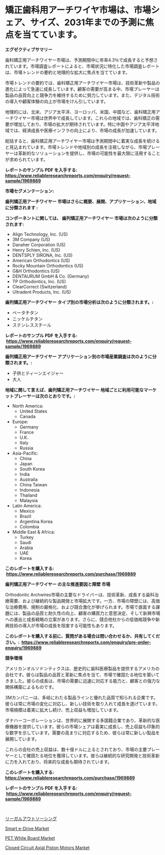 <p><h1>矯正歯科用アーチワイヤ市場は、市場シェア、サイズ、2031年までの予測に焦点を当てています。</h1></p><p><strong>エグゼクティブサマリー</strong></p>
<p><p>歯科矯正用アーチワイヤー市場は、予測期間中に年率4.3％で成長すると予想されています。市場調査レポートによると、市場状況に特化した市場調査レポートは、市場トレンドの要約と地理的な拡大に焦点を当てています。 </p><p>市場トレンドの要約では、歯科矯正用アーチワイヤー市場は、技術革新や製品の進化によって急速に成長しています。顧客の需要が高まる中、市場プレーヤーは製品の品質向上と競争力を維持するために努力しています。また、デジタル技術の導入や顧客体験の向上が市場をけん引しています。</p><p>地理的には、北米、アジア太平洋、ヨーロッパ、米国、中国など、歯科矯正用アーチワイヤー市場は世界中で成長しています。これらの地域では、歯科矯正の需要が増加しており、市場の拡大が期待されています。特に中国やアジア太平洋地域では、経済成長や医療インフラの向上により、市場の成長が加速しています。</p><p>総括すると、歯科矯正用アーチワイヤー市場は予測期間中に着実な成長を続けると見込まれています。市場トレンドや地域別の成長を注視しながら、市場プレーヤーは革新的なソリューションを提供し、市場の可能性を最大限に活用することが求められています。</p></p>
<p><strong>レポートのサンプル PDF を入手する: <a href="https://www.reliableresearchreports.com/enquiry/request-sample/1969889">https://www.reliableresearchreports.com/enquiry/request-sample/1969889</a></strong></p>
<p><strong>市場セグメンテーション:</strong></p>
<p><strong> 歯列矯正用アーチワイヤー 市場はさらに概要、展開、アプリケーション、地域に分類されます :</strong></p>
<p><strong>コンポーネントに関しては、 歯列矯正用アーチワイヤー 市場は次のように分類されます: &nbsp;</strong></p>
<p><ul><li>Align Technology, Inc. (US)</li><li>3M Company (US)</li><li>Danaher Corporation (US)</li><li>Henry Schien, Inc. (US)</li><li>DENTSPLY SIRONA, Inc. (US)</li><li>American Orthodontics (US)</li><li>Rocky Mountain Orthodontics (US)</li><li>G&H Orthodontics (US)</li><li>DENTAURUM GmbH & Co. (Germany)</li><li>TP Orthodontics, Inc. (US)</li><li>ClearCorrect (Switzerland)</li><li>Ultradent Products, Inc. (US)</li></ul></p>
<p><strong> 歯列矯正用アーチワイヤー タイプ別の市場分析は次のように分類されます。:</strong></p>
<p><ul><li>ベータチタン</li><li>ニッケルチタン</li><li>ステンレススチール</li></ul></p>
<p><strong>レポートのサンプル PDF を入手する: &nbsp;<a href="https://www.reliableresearchreports.com/enquiry/request-sample/1969889">https://www.reliableresearchreports.com/enquiry/request-sample/1969889</a></strong></p>
<p><strong> 歯列矯正用アーチワイヤー アプリケーション別の市場産業調査は次のように分類されます。:</strong></p>
<p><ul><li>子供とティーンエイジャー</li><li>大人</li></ul></p>
<p><strong>地域に関して言えば、歯列矯正用アーチワイヤー 地域ごとに利用可能なマーケットプレーヤーは次のとおりです。:</strong></p>
<p><ul>
    <li>
        North America:
        <ul>
            <li>United States</li>
            <li>Canada</li>
        </ul>
    </li>
    <li>
        Europe:
        <ul>
            <li>Germany</li>
            <li>France</li>
            <li>U.K.</li>
            <li>Italy</li>
            <li>Russia</li>
        </ul>
    </li>
    <li>
        Asia-Pacific:
        <ul>
            <li>China</li>
            <li>Japan</li>
            <li>South Korea</li>
            <li>India</li>
            <li>Australia</li>
            <li>China Taiwan</li>
            <li>Indonesia</li>
            <li>Thailand</li>
            <li>Malaysia</li>
        </ul>
    </li>
    <li>
        Latin America:
        <ul>
            <li>Mexico</li>
            <li>Brazil</li>
            <li>Argentina Korea</li>
            <li>Colombia</li>
        </ul>
    </li>
    <li>
        Middle East & Africa:
        <ul>
            <li>Turkey</li>
            <li>Saudi</li>
            <li>Arabia</li>
            <li>UAE</li>
            <li>Korea</li>
        </ul>
    </li>
    </ul></p>
<p><strong>このレポートを購入する: &nbsp;<a href="https://www.reliableresearchreports.com/purchase/1969889">https://www.reliableresearchreports.com/purchase/1969889</a></strong></p>
<p><strong>歯列矯正用アーチワイヤー の主な推進要因と障壁 市場</strong></p>
<p><p>Orthodontic Archwires市場の主要なドライバーは、技術革新、成長する歯科治療需要、および継続的な製品開発と市場拡大です。一方、市場の障壁には、高価な治療費用、規制の厳格化、および競合激化が挙げられます。市場で直面する課題には、製品の品質と耐久性の向上、顧客の購買力と意思決定、そして新興市場への進出と成長戦略の立案があります。さらに、競合他社からの低価格競争や新興技術の導入が市場の成長を阻害する可能性もあります。</p></p>
<p><strong>このレポートを購入する前に、質問がある場合は問い合わせるか、共有してください。:&nbsp; <a href="https://www.reliableresearchreports.com/enquiry/pre-order-enquiry/1969889">https://www.reliableresearchreports.com/enquiry/pre-order-enquiry/1969889</a></strong></p>
<p><strong>競争環境</strong></p>
<p><p>アメリカンオルソドンティクスは、歴史的に歯科医療製品を提供するアメリカの会社です。彼らは製品の品質と革新に焦点を当て、市場で確固たる地位を築いてきました。彼らの成長は、市場の需要に迅速に対応する能力と、顧客との強力な関係構築によるものです。</p><p>3Mカンパニーは、多岐にわたる製品ラインと優れた品質で知られる企業です。彼らは常に市場の変化に対応し、新しい技術を取り入れて成長を遂げています。市場規模は着実に拡大し続け、売上収益も増加しています。</p><p>ダナハーコーポレーションは、世界的に展開する多国籍企業であり、革新的な医療機器を提供しています。彼らの市場シェアは着実に成長し、売上収益も印象的な数字を示しています。需要の高まりに対応するため、彼らは常に新しい製品を展開しています。</p><p>これらの会社の売上収益は、数十億ドルに上るとされており、市場の主要プレーヤーとして確固たる地位を獲得しています。彼らは継続的な研究開発と技術革新に力を入れており、将来的な成長も期待されています。</p></p>
<p><strong>このレポートを購入する: &nbsp; <a href="https://www.reliableresearchreports.com/purchase/1969889">https://www.reliableresearchreports.com/purchase/1969889</a></strong></p>
<p><strong>レポートのサンプル PDF を入手する: &nbsp;<a href="https://www.reliableresearchreports.com/enquiry/request-sample/1969889">https://www.reliableresearchreports.com/enquiry/request-sample/1969889</a></strong><strong></strong></p>
<p>&nbsp;</p>
<p><p><a href="https://github.com/mohamedbakry57/Market-Research-Report-List-3/blob/main/868135211130.md">リーガルアウトソーシング</a></p><p><a href="https://www.linkedin.com/pulse/smart-e-drive-market-size-global-industry-overview-segmentation-0woef?trackingId=i6tLyTBM3zxPUtuaRvaTmw%3D%3D">Smart e-Drive Market</a></p><p><a href="https://www.linkedin.com/pulse/pet-white-board-market-challenges-opportunities-growth-drivers-pskjf?trackingId=2NAyxLHP6XCb2HOlUyaO6Q%3D%3D">PET White Board Market</a></p><p><a href="https://www.linkedin.com/pulse/closed-circuit-axial-piston-motors-market-centers-aspects-pncpf?trackingId=t2OdxPSxjgLBdR%2FeaNc7gw%3D%3D">Closed Circuit Axial Piston Motors Market</a></p></p>